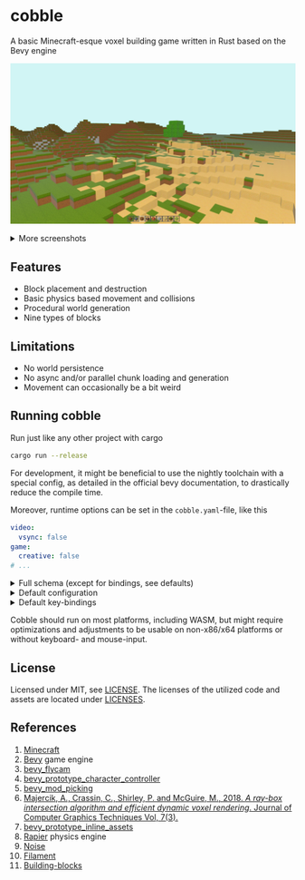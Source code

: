 # cobble

A basic Minecraft-esque voxel building game written in Rust based on the Bevy engine

![Screenshot 1](./assets/screenshots/01.jpg?raw=true "Screenshot 1")

<details>
<summary>More screenshots</summary>

![Screenshot 2](./assets/screenshots/02.jpg?raw=true "Screenshot 2")
![Screenshot 3](./assets/screenshots/03.jpg?raw=true "Screenshot 3")
</details>

## Features

- Block placement and destruction
- Basic physics based movement and collisions
- Procedural world generation
- Nine types of blocks

## Limitations

- No world persistence
- No async and/or parallel chunk loading and generation
- Movement can occasionally be a bit weird

## Running cobble

Run just like any other project with cargo
```bash
cargo run --release
```
For development, it might be beneficial to use the nightly toolchain with a special config, as detailed in the official bevy documentation, to drastically reduce the compile time.

Moreover, runtime options can be set in the `cobble.yaml`-file, like this
```yaml
video:
  vsync: false
game: 
  creative: false
# ...
```
<details>
<summary>Full schema (except for bindings, see defaults)</summary>
<p>

```yaml
debug:
  log_diagnostics: bool # default = false
  print_default_config: bool # default = false
  show_colliders: bool # default = false
  show_fps: bool # default = true
  show_selection: bool # default = true
  show_selection_normal: bool # default = false
game: 
  breakable_bedrock: false # default = false
  creative: true # default = true
input:
  bindings:
    # omitted, see default values for inspiration
  initial_cursor_grab: bool # default = true
  sensitivity: f32 # default = 1.0
video:
  msaa_samples: u32 # Any power of two, default = 4
  show_interface: bool # default = true
  vsync: bool # default = true
  window_mode: Windowed | Borderless | Fullscreen # default = Windowed
```
</p>
</details>

<details>
<summary>Default configuration</summary>
<p>

```yaml
debug: 
  log_diagnostics: false
  print_default_config: false
  show_colliders: false
  show_fps: true
  show_selection: true
  show_selection_normal: false
game: 
  breakable_bedrock: false
  creative: true
input: 
  bindings: 
    DeadZone: {}
    EventPhase: 
      BREAK: OnBegin
      FULLSCREEN_TOGGLE: OnBegin
      PLACE: OnBegin
    GamepadAxis: {}
    GamepadButtons: {}
    KeyboardKeys: 
      A: MOVE_LEFT
      D: MOVE_RIGHT
      F3: FULLSCREEN_TOGGLE
      Key1: SLOT_1
      Key2: SLOT_2
      Key3: SLOT_3
      Key4: SLOT_4
      Key5: SLOT_5
      Key6: SLOT_6
      Key7: SLOT_7
      Key8: SLOT_8
      Key9: SLOT_9
      LControl: MOVE_MOD_FAST
      LShift: MOVE_MOD_SLOW_DESC
      S: MOVE_BACKWARD
      Space: MOVE_JUMP
      Tab: FLY_TOGGLE
      W: MOVE_FORWARD
    MouseButtons: 
      Left: BREAK
      Middle: PICK_BLOCK
      Right: PLACE
    MouseMove: {}
  initial_cursor_grab: true
  sensitivity: 1.0
video: 
  msaa_samples: 4
  show_interface: true
  vsync: true
  window_mode: Windowed
```
</p>
</details>

<details>
<summary>Default key-bindings</summary>
  
| Action                               | Binding                                              | Note                              |
|--------------------------------------|------------------------------------------------------|-----------------------------------|
| Movement                             | <kbd>W</kbd>/<kbd>A</kbd>/<kbd> S</kbd>/<kbd>D</kbd> |                                   |
| Jump/Ascend                          | <kbd>Space</kbd>                                     | Alternative action only in flight |
| Sneak/Descend                        | <kbd>L-Shift</kbd>                                   | Alternative action only in flight |
| Sprint                               | <kbd>L-Control</kbd>                                 |                                   |
| Toggle fly                           | <kbd>Tab</kbd>                                       | Creative-mode only                |
| Pause                                | <kbd>ESC</kbd>                                       |                                   |
| Place block                          | <kbd>Right Mouse Button</kbd>                        |                                   |
| Break block                          | <kbd>Left Mouse Button</kbd>                         |                                   |
| Pick block to inventory              | <kbd>Middle Mouse Button</kbd>                       | Creative-mode only                |
| Switch active toolbar/inventory slot | <kbd>1</kbd> - <kbd>9</kbd>                          |                                   |
</details>

Cobble should run on most platforms, including WASM, but might require optimizations and adjustments to be usable on non-x86/x64 platforms or without keyboard- and mouse-input.

## License

Licensed under MIT, see [LICENSE](./LICENSE).
The licenses of the utilized code and assets are located under [LICENSES](./LICENSES).

## References 
1. [Minecraft](https://www.minecraft.net/)
2. [Bevy](https://bevyengine.org/) game engine
3. [bevy_flycam](https://github.com/sburris0/bevy_flycam)
4. [bevy_prototype_character_controller](https://github.com/superdump/bevy_prototype_character_controller/)
5. [bevy_mod_picking](https://github.com/aevyrie/bevy_mod_picking/)
6. [Majercik, A., Crassin, C., Shirley, P. and McGuire, M., 2018. _A ray-box intersection algorithm and efficient dynamic voxel rendering_. Journal of Computer Graphics Techniques Vol, 7(3).](http://jcgt.org/published/0007/03/04/)
7. [bevy_prototype_inline_assets](https://github.com/emosenkis/bevy_prototype_inline_assets)
8. [Rapier](https://rapier.rs/) physics engine 
9. [Noise](https://github.com/razaekel/noise-rs)
10. [Filament](https://github.com/google/filament)
11. [Building-blocks](https://github.com/bonsairobo/building-blocks)
